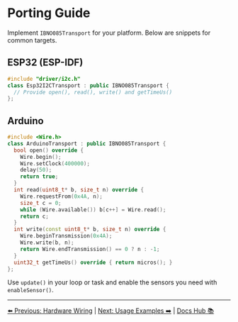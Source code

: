 # Porting Guide

Implement `IBNO085Transport` for your platform. Below are snippets for common targets.

## ESP32 (ESP-IDF)
```cpp
#include "driver/i2c.h"
class Esp32I2CTransport : public IBNO085Transport {
  // Provide open(), read(), write() and getTimeUs()
};
```

## Arduino
```cpp
#include <Wire.h>
class ArduinoTransport : public IBNO085Transport {
  bool open() override {
    Wire.begin();
    Wire.setClock(400000);
    delay(50);
    return true;
  }
  int read(uint8_t* b, size_t n) override {
    Wire.requestFrom(0x4A, n);
    size_t c = 0;
    while (Wire.available()) b[c++] = Wire.read();
    return c;
  }
  int write(const uint8_t* b, size_t n) override {
    Wire.beginTransmission(0x4A);
    Wire.write(b, n);
    return Wire.endTransmission() == 0 ? n : -1;
  }
  uint32_t getTimeUs() override { return micros(); }
};
```

Use `update()` in your loop or task and enable the sensors you need with `enableSensor()`.

---

[⬅️ Previous: Hardware Wiring](HardwareWiring.md) | [Next: Usage Examples ➡️](Examples.md) | [Docs Hub 📚](README.md)
